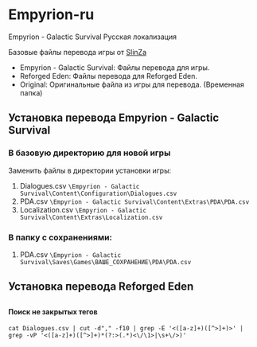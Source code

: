 # Empyrion-ru
Empyrion - Galactic Survival Русская локализация

Базовые файлы перевода игры от [SlinZa](https://steamcommunity.com/sharedfiles/filedetails/?id=3004261316)

- Empyrion - Galactic Survival: Файлы перевода для игры.
- Reforged Eden: Файлы перевода для Reforged Eden.
- Original: Оригинальные файла из игры для перевода. (Временная папка)

## Установка перевода Empyrion - Galactic Survival
### В базовую директорию для новой игры
Заменить файлы в директории установки игры:
1. Dialogues.csv `\Empyrion - Galactic Survival\Content\Configuration\Dialogues.csv`
2. PDA.csv `\Empyrion - Galactic Survival\Content\Extras\PDA\PDA.csv`
3. Localization.csv `\Empyrion - Galactic Survival\Content\Extras\Localization.csv`

### В папку с сохранениями:
1. PDA.csv `\Empyrion - Galactic Survival\Saves\Games\ВАШЕ_СОХРАНЕНИЕ\PDA\PDA.csv`

## Установка перевода Reforged Eden

## 
#### Поиск не закрытых тегов
```
cat Dialogues.csv | cut -d"," -f10 | grep -E '<([a-z]+)([^>]+)>' | grep -vP '<([a-z]+)([^>]+)*(?:>(.*)<\/\1>|\s+\/>)'
```